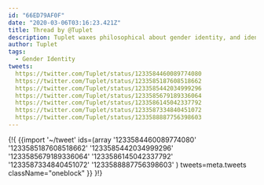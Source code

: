 ```yaml
---
id: "66ED79AF0F"
date: "2020-03-06T03:16:23.421Z"
title: Thread by @Tuplet
description: Tuplet waxes philosophical about gender identity, and identities as a concept.
author: Tuplet
tags:
  - Gender Identity
tweets:
  https://twitter.com/Tuplet/status/1233584460089774080
  https://twitter.com/Tuplet/status/1233585187608518662
  https://twitter.com/Tuplet/status/1233585442034999296
  https://twitter.com/Tuplet/status/1233585679189336064
  https://twitter.com/Tuplet/status/1233586145042337792
  https://twitter.com/Tuplet/status/1233587334840451072
  https://twitter.com/Tuplet/status/1233588887756398603
---
```

{!{
  {{import '~/tweet' ids=(array
    '1233584460089774080'
    '1233585187608518662'
    '1233585442034999296'
    '1233585679189336064'
    '1233586145042337792'
    '1233587334840451072'
    '1233588887756398603'
  ) tweets=meta.tweets className="oneblock" }}
}!}

